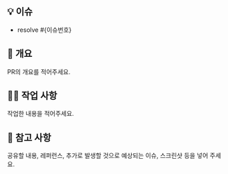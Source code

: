 ## 💡 이슈
- resolve #{이슈번호}

## 🤩 개요
PR의 개요를 적어주세요.

## 🧑‍💻 작업 사항
작업한 내용을 적어주세요.

## 📖 참고 사항
공유할 내용, 레퍼런스, 추가로 발생할 것으로 예상되는 이슈, 스크린샷 등을 넣어 주세요.
